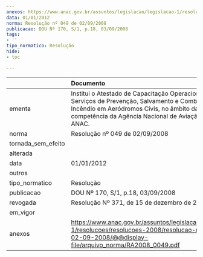 ```yaml
---
anexos: https://www.anac.gov.br/assuntos/legislacao/legislacao-1/resolucoes/resolucoes-2008/resolucao-no-049-de-02-09-2008/@@display-file/arquivo_norma/RA2008_0049.pdf
data: 01/01/2012
norma: Resolução nº 049 de 02/09/2008
publicacao: DOU Nº 170, S/1, p.18, 03/09/2008
tags:
- ''
tipo_normatico: Resolução
hide: 
- toc 
 
---
```


|                    | Documento                                                                                                                                                                                            |
|:-------------------|:-----------------------------------------------------------------------------------------------------------------------------------------------------------------------------------------------------|
| ementa             | Institui o Atestado de Capacitação Operacional dos Serviços de Prevenção, Salvamento e Combate a Incêndio em Aeródromos Civis, no âmbito da competência da Agência Nacional de Aviação Civil - ANAC. |
| norma              | Resolução nº 049 de 02/09/2008                                                                                                                                                                       |
| tornada_sem_efeito |                                                                                                                                                                                                      |
| alterada           |                                                                                                                                                                                                      |
| data               | 01/01/2012                                                                                                                                                                                           |
| outros             |                                                                                                                                                                                                      |
| tipo_normatico     | Resolução                                                                                                                                                                                            |
| publicacao         | DOU Nº 170, S/1, p.18, 03/09/2008                                                                                                                                                                    |
| revogada           | Resolução Nº 371, de 15 de dezembro de 2015                                                                                                                                                          |
| em_vigor           |                                                                                                                                                                                                      |
| anexos             | https://www.anac.gov.br/assuntos/legislacao/legislacao-1/resolucoes/resolucoes-2008/resolucao-no-049-de-02-09-2008/@@display-file/arquivo_norma/RA2008_0049.pdf                                      |